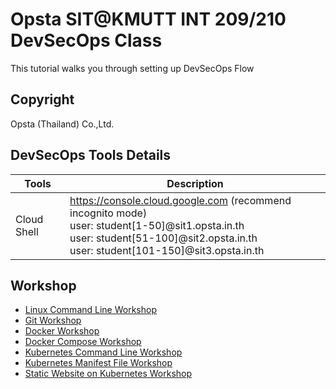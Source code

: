 # Opsta SIT@KMUTT INT 209/210 DevSecOps Class

This tutorial walks you through setting up DevSecOps Flow

## Copyright

Opsta (Thailand) Co.,Ltd.

## DevSecOps Tools Details

| Tools           | Description                                                                                                                                                                                                             |
|-----------------|-------------------------------------------------------------------------------------------------------------------------------------------------------------------------------------------------------------------------|
| Cloud Shell     | <https://console.cloud.google.com> (recommend incognito mode)<br/>user: student[1-50]@sit1.opsta.in.th<br/>user: student[51-100]@sit2.opsta.in.th<br/>user: student[101-150]@sit3.opsta.in.th                                                                                                                              |

## Workshop

* [Linux Command Line Workshop](docs/01-linux.md)
* [Git Workshop](docs/02-git.md)
* [Docker Workshop](docs/03-docker.md)
* [Docker Compose Workshop](docs/04-docker-compose.md)
* [Kubernetes Command Line Workshop](docs/05-k8s-cli.md)
* [Kubernetes Manifest File Workshop](docs/06-k8s-manifest.md)
* [Static Website on Kubernetes Workshop](docs/07-k8s-static-web.md)
